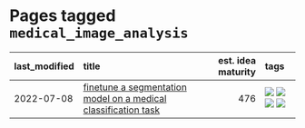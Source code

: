 # Pages tagged `medical_image_analysis`

|last_modified|title|est. idea maturity|tags
|:---|:---|---:|:---|
|2022-07-08|[finetune a segmentation model on a medical classification task](../finetune_a_segmentation_model_on_a_medical_classification_task.md)|476|[![](https://img.shields.io/badge/tag-experimental-fecb83)](../tags/experimental.md) [![](https://img.shields.io/badge/tag-image_processing-eac1b9)](../tags/image_processing.md) [![](https://img.shields.io/badge/tag-medical_image_analysis-b5ec2c)](../tags/medical_image_analysis.md) [![](https://img.shields.io/badge/tag-tooling-4bcfd8)](../tags/tooling.md)|
